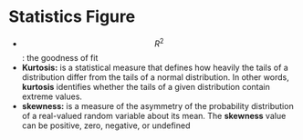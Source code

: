 # Statistics Figure

* $$R^2$$ : the goodness of fit
* **Kurtosis:** is a statistical measure that defines how heavily the tails of a distribution differ from the tails of a normal distribution. In other words, **kurtosis** identifies whether the tails of a given distribution contain extreme values.
* **skewness:** is a measure of the asymmetry of the probability distribution of a real-valued random variable about its mean. The **skewness** value can be positive, zero, negative, or undefined

